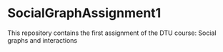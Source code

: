 # SocialGraphAssignment1
This repository contains the first assignment of the DTU course: Social graphs and interactions

